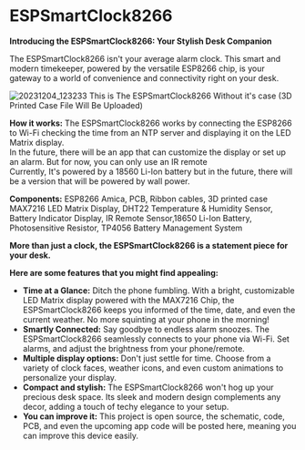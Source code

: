 # ESPSmartClock8266
**Introducing the ESPSmartClock8266: Your Stylish Desk Companion**

The ESPSmartClock8266 isn't your average alarm clock. This smart and modern timekeeper, powered by the versatile ESP8266 chip, is your gateway to a world of convenience and connectivity right on your desk.

![20231204_123233](https://github.com/DavinAbielGinting/ESPSmartClock8266/assets/152792615/d99ee7a9-d181-45b7-ac4f-0e257034446b)
This is The ESPSmartClock8266 Without it's case (3D Printed Case File Will Be Uploaded)

**How it works:** The ESPSmartClock8266 works by connecting the ESP8266 to Wi-Fi checking the time from an NTP server and displaying it on the LED Matrix display. <br/>
                  In the future, there will be an app that can customize the display or set up an alarm. But for now, you can only use an IR remote<br/>
                  Currently, It's powered by a 18560 Li-Ion battery but in the future, there will be a version that will be powered by wall power.<br/>
                  
**Components:**   ESP8266 Amica, PCB, Ribbon cables, 3D printed case MAX7216 LED Matrix Display, DHT22 Temperature & Humidity Sensor, Battery Indicator Display,
                  IR Remote Sensor,18650 Li-Ion Battery, Photosensitive Resistor, TP4056 Battery Management System

**More than just a clock, the ESPSmartClock8266 is a statement piece for your desk.**

**Here are some features that you might find appealing:**

* **Time at a Glance:** Ditch the phone fumbling. With a bright, customizable LED Matrix display powered with the MAX7216 Chip, the ESPSmartClock8266 keeps you informed of the time, date, and even the current weather. No more squinting at your phone in the morning!
* **Smartly Connected:** Say goodbye to endless alarm snoozes. The ESPSmartClock8266 seamlessly connects to your phone via Wi-Fi. Set alarms, and adjust the brightness from your phone/remote.
* **Multiple display options:** Don't just settle for time. Choose from a variety of clock faces, weather icons, and even custom animations to personalize your display.
* **Compact and stylish:** The ESPSmartClock8266 won't hog up your precious desk space. Its sleek and modern design complements any decor, adding a touch of techy elegance to your setup.
* **You can improve it:**  This project is open source, the schematic, code, PCB, and even the upcoming app code will be posted here, meaning you can improve this device easily.



